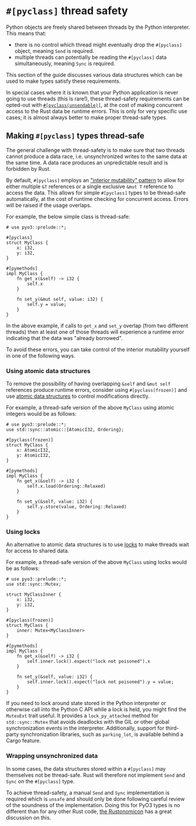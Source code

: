 # `#[pyclass]` thread safety

Python objects are freely shared between threads by the Python interpreter. This means that:
- there is no control which thread might eventually drop the `#[pyclass]` object, meaning `Send` is required.
- multiple threads can potentially be reading the `#[pyclass]` data simultaneously, meaning `Sync` is required.

This section of the guide discusses various data structures which can be used to make types satisfy these requirements.

In special cases where it is known that your Python application is never going to use threads (this is rare!), these thread-safety requirements can be opted-out with [`#[pyclass(unsendable)]`](../class.md#customizing-the-class), at the cost of making concurrent access to the Rust data be runtime errors. This is only for very specific use cases; it is almost always better to make proper thread-safe types.

## Making `#[pyclass]` types thread-safe

The general challenge with thread-safety is to make sure that two threads cannot produce a data race, i.e. unsynchronized writes to the same data at the same time. A data race produces an unpredictable result and is forbidden by Rust.

By default, `#[pyclass]` employs an ["interior mutability" pattern](../class.md#bound-and-interior-mutability) to allow for either multiple `&T` references or a single exclusive `&mut T` reference to access the data. This allows for simple `#[pyclass]` types to be thread-safe automatically, at the cost of runtime checking for concurrent access. Errors will be raised if the usage overlaps.

For example, the below simple class is thread-safe:

```rust,no_run
# use pyo3::prelude::*;

#[pyclass]
struct MyClass {
    x: i32,
    y: i32,
}

#[pymethods]
impl MyClass {
    fn get_x(&self) -> i32 {
        self.x
    }

    fn set_y(&mut self, value: i32) {
        self.y = value;
    }
}
```

In the above example, if calls to `get_x` and `set_y` overlap (from two different threads) then at least one of those threads will experience a runtime error indicating that the data was "already borrowed".

To avoid these errors, you can take control of the interior mutability yourself in one of the following ways.

### Using atomic data structures

To remove the possibility of having overlapping `&self` and `&mut self` references produce runtime errors, consider using `#[pyclass(frozen)]` and use [atomic data structures](https://doc.rust-lang.org/std/sync/atomic/) to control modifications directly.

For example, a thread-safe version of the above `MyClass` using atomic integers would be as follows:

```rust,no_run
# use pyo3::prelude::*;
use std::sync::atomic::{AtomicI32, Ordering};

#[pyclass(frozen)]
struct MyClass {
    x: AtomicI32,
    y: AtomicI32,
}

#[pymethods]
impl MyClass {
    fn get_x(&self) -> i32 {
        self.x.load(Ordering::Relaxed)
    }

    fn set_y(&self, value: i32) {
        self.y.store(value, Ordering::Relaxed)
    }
}
```

### Using locks

An alternative to atomic data structures is to use [locks](https://doc.rust-lang.org/std/sync/struct.Mutex.html) to make threads wait for access to shared data.

For example, a thread-safe version of the above `MyClass` using locks would be as follows:

```rust,no_run
# use pyo3::prelude::*;
use std::sync::Mutex;

struct MyClassInner {
    x: i32,
    y: i32,
}

#[pyclass(frozen)]
struct MyClass {
    inner: Mutex<MyClassInner>
}

#[pymethods]
impl MyClass {
    fn get_x(&self) -> i32 {
        self.inner.lock().expect("lock not poisoned").x
    }

    fn set_y(&self, value: i32) {
        self.inner.lock().expect("lock not poisoned").y = value;
    }
}
```

If you need to lock around state stored in the Python interpreter or otherwise call into the Python C API while a lock is held, you might find the `MutexExt` trait useful. It provides a `lock_py_attached` method for `std::sync::Mutex` that avoids deadlocks with the GIL or other global synchronization events in the interpreter. Additionally, support for third-party synchronization libraries, such as `parking_lot`, is available behind a Cargo feature.

### Wrapping unsynchronized data

In some cases, the data structures stored within a `#[pyclass]` may themselves not be thread-safe. Rust will therefore not implement `Send` and `Sync` on the `#[pyclass]` type.

To achieve thread-safety, a manual `Send` and `Sync` implementation is required which is `unsafe` and should only be done following careful review of the soundness of the implementation. Doing this for PyO3 types is no different than for any other Rust code, [the Rustonomicon](https://doc.rust-lang.org/nomicon/send-and-sync.html) has a great discussion on this.
